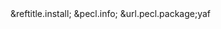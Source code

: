 <?xml version="1.0" encoding="utf-8"?>
<!-- $Revision: $ -->
<!-- EN-Revision: 317663 Maintainer: Carbyn Wu Status: ready -->
<!-- Reviewed: no -->

<section xml:id="yaf.installation" xmlns="http://docbook.org/ns/docbook" xmlns:xlink="http://www.w3.org/1999/xlink">
 &reftitle.install;

 <para>
  &pecl.info;
  <link xlink:href="&url.pecl.package;yaf">&url.pecl.package;yaf</link>
 </para>

 
</section>


<!-- Keep this comment at the end of the file
Local variables:
mode: sgml
sgml-omittag:t
sgml-shorttag:t
sgml-minimize-attributes:nil
sgml-always-quote-attributes:t
sgml-indent-step:1
sgml-indent-data:t
indent-tabs-mode:nil
sgml-parent-document:nil
sgml-default-dtd-file:"~/.phpdoc/manual.ced"
sgml-exposed-tags:nil
sgml-local-catalogs:nil
sgml-local-ecat-files:nil
End:
vim600: syn=xml fen fdm=syntax fdl=2 si
vim: et tw=78 syn=sgml
vi: ts=1 sw=1
-->
